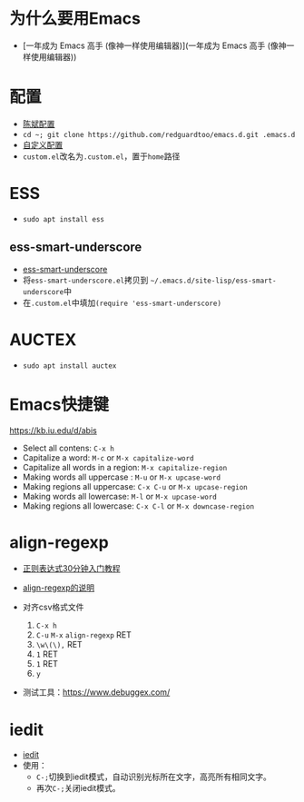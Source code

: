 # 为什么要用Emacs

- [一年成为 Emacs 高手 (像神一样使用编辑器)](一年成为 Emacs 高手 (像神一样使用编辑器))

# 配置

- [陈斌配置](https://github.com/redguardtoo/emacs.d) 
- `cd ~; git clone https://github.com/redguardtoo/emacs.d.git .emacs.d`
- [自定义配置](custom.el)
- `custom.el`改名为`.custom.el`，置于`home`路径

# ESS
- `sudo apt install ess`


## ess-smart-underscore
- [ess-smart-underscore](https://github.com/mattfidler/ess-smart-underscore.el)
- 将`ess-smart-underscore.el`拷贝到
  `~/.emacs.d/site-lisp/ess-smart-underscore`中
- 在`.custom.el`中填加`(require 'ess-smart-underscore)`
 
# AUCTEX
- `sudo apt install auctex`


# Emacs快捷键

https://kb.iu.edu/d/abis

- Select all contens: `C-x h`
- Capitalize a word: `M-c` or `M-x capitalize-word`
- Capitalize all words in a region: `M-x capitalize-region`
- Making words all uppercase : `M-u` or `M-x upcase-word`
- Making regions all uppercase: `C-x C-u` or `M-x upcase-region` 
- Making words all lowercase: `M-l` or `M-x upcase-word`
- Making regions all lowercase: `C-x C-l` or `M-x downcase-region`

# align-regexp

- [正则表达式30分钟入门教程](https://deerchao.net/tutorials/regex/regex.htm)
- [align-regexp的说明](https://emacs-china.org/t/align-regexp/2159)
- 对齐csv格式文件
  1. `C-x h`
  2. `C-u` `M-x` `align-regexp` RET
  3. `\w\(\),` RET
  4. `1` RET
  5. `1` RET 
  6. `y`
  
- 测试工具：https://www.debuggex.com/

# iedit 

- [iedit](https://www.emacswiki.org/emacs/Iedit)
- 使用：
  + `C-;`切换到iedit模式，自动识别光标所在文字，高亮所有相同文字。
  + 再次`C-;`关闭iedit模式。
